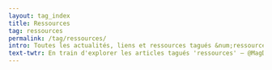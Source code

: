 ```yaml
---
layout: tag_index
title: Ressources
tag: ressources
permalink: /tag/ressources/
intro: Toutes les actualités, liens et ressources tagués &num;ressources.
text-twtr: En train d'explorer les articles tagués 'ressources' — @MagDuWebdesign
---
```

